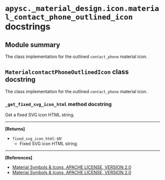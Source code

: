 # `apysc._material_design.icon.material_contact_phone_outlined_icon` docstrings

## Module summary

The class implementation for the outlined `contact_phone` material icon.

## `MaterialcontactPhoneOutlinedIcon` class docstring

The class implementation for the outlined `contact_phone` material icon.

### `_get_fixed_svg_icon_html` method docstring

Get a fixed SVG icon HTML string.<hr>

**[Returns]**

- `fixed_svg_icon_html`: str
  - Fixed SVG icon HTML string.

<hr>

**[References]**

- [Material Symbols & Icons, APACHE LICENSE, VERSION 2.0](https://fonts.google.com/icons?icon.size=24&icon.color=%23e8eaed)
- [Material Symbols & Icons, APACHE LICENSE, VERSION 2.0](https://www.apache.org/licenses/LICENSE-2.0.html)